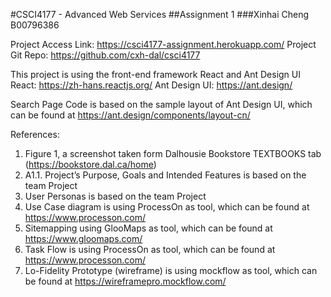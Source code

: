 #CSCI4177 - Advanced Web Services
##Assignment 1
###Xinhai Cheng B00796386

Project Access Link: https://csci4177-assignment.herokuapp.com/
Project Git Repo: https://github.com/cxh-dal/csci4177

This project is using the front-end framework React and Ant Design UI
React: https://zh-hans.reactjs.org/
Ant Design UI: https://ant.design/

Search Page Code is based on the sample layout of Ant Design UI, which can be found at https://ant.design/components/layout-cn/

References:
1. Figure 1, a screenshot taken form Dalhousie Bookstore TEXTBOOKS tab (https://bookstore.dal.ca/home)
2. A1.1. Project’s Purpose, Goals and Intended Features is based on the team Project
3. User Personas is based on the team Project
4. Use Case diagram is using ProcessOn as tool, which can be found at https://www.processon.com/
5. Sitemapping using GlooMaps as tool, which can be found at https://www.gloomaps.com/
6. Task Flow is using ProcessOn as tool, which can be found at https://www.processon.com/
7. Lo-Fidelity Prototype (wireframe) is using mockflow as tool, which can be found at https://wireframepro.mockflow.com/

